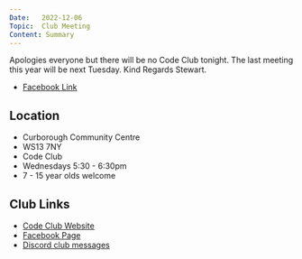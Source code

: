 ```yaml
---
Date:   2022-12-06
Topic:  Club Meeting
Content: Summary
---
```

Apologies everyone but there will be no Code Club tonight. The last meeting this year will be next Tuesday. Kind Regards Stewart.

* [Facebook Link](https://www.facebook.com/720665616418529/posts/653992699752488)

## Location

* Curborough Community Centre
* WS13 7NY
* Code Club
* Wednesdays 5:30 - 6:30pm
* 7 - 15 year olds welcome

## Club Links

* [Code Club Website](https://lichfield-code-club.github.io/)
* [Facebook Page](https://www.facebook.com/LichfieldCoders)
* [Discord club messages](https://discord.gg/szz6xGK)
